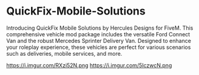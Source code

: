 # QuickFix-Mobile-Solutions
Introducing QuickFix Mobile Solutions by Hercules Designs for FiveM. This comprehensive vehicle mod package includes the versatile Ford Connect Van and the robust Mercedes Sprinter Delivery Van. Designed to enhance your roleplay experience, these vehicles are perfect for various scenarios such as deliveries, mobile services, and more.

https://i.imgur.com/RXzi52N.png
https://i.imgur.com/5IczwcN.png

